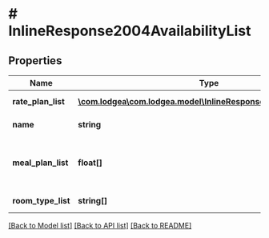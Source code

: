 # # InlineResponse2004AvailabilityList

## Properties

Name | Type | Description | Notes
------------ | ------------- | ------------- | -------------
**rate_plan_list** | [**\com.lodgea\com.lodgea.model\InlineResponse2004RatePlanList[]**](InlineResponse2004RatePlanList.md) | A list of available rate plans. |
**name** | **string** | The name of the rate plan group. |
**meal_plan_list** | **float[]** | The available meal plans.&lt;p&gt;See also &lt;a href&#x3D;\&quot;#mealplan-type-codes\&quot;&gt;in the appendix&lt;/a&gt;.&lt;/p&gt; |
**room_type_list** | **string[]** | The rooms this availability is for. |

[[Back to Model list]](../../README.md#models) [[Back to API list]](../../README.md#endpoints) [[Back to README]](../../README.md)
